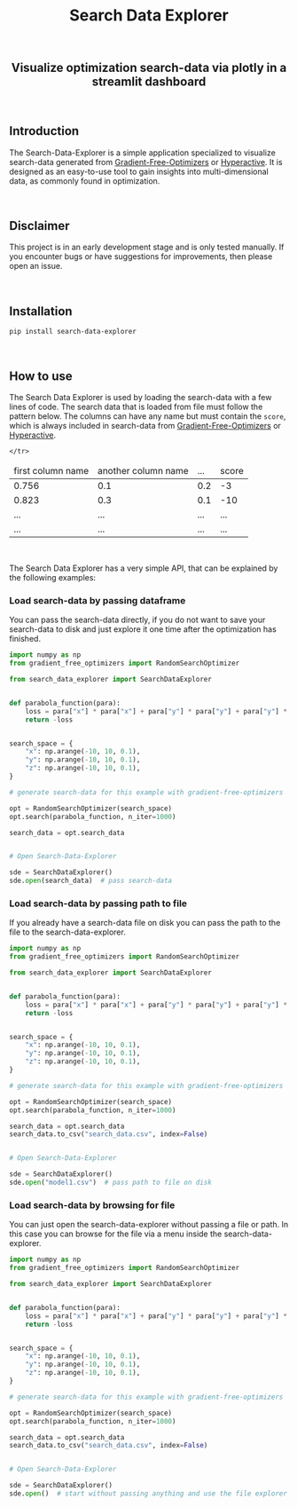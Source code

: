 <H1 align="center">
    Search Data Explorer
</H1>

<br>

<H2 align="center">
    Visualize optimization search-data via plotly in a streamlit dashboard
</H2>



<br>

## Introduction

The Search-Data-Explorer is a simple application specialized to visualize search-data generated from [Gradient-Free-Optimizers](https://github.com/SimonBlanke/Gradient-Free-Optimizers) or [Hyperactive](https://github.com/SimonBlanke/Hyperactive). It is designed as an easy-to-use tool to gain insights into multi-dimensional data, as commonly found in optimization.


<br>

## Disclaimer

This project is in an early development stage and is only tested manually. If you encounter bugs or have suggestions for improvements, then please open an issue.


<br>

## Installation

```console
pip install search-data-explorer
```

<br>

## How to use

The Search Data Explorer is used by loading the search-data with a few lines of code. The search data that is loaded from file must follow the pattern below. The columns can have any name but must contain the `score`, which is always included in search-data from [Gradient-Free-Optimizers](https://github.com/SimonBlanke/Gradient-Free-Optimizers) or [Hyperactive](https://github.com/SimonBlanke/Hyperactive).

<table class="table">
<thead class="table-head">
    <tr class="row">
    <td class="cell">first column name</td>
    <td class="cell">another column name</td>
    <td class="cell">...</td>
    <td class="cell">score</td>

    </tr>
</thead>
<tbody class="table-body">
    <tr class="row">
    <td class="cell">0.756</td>
    <td class="cell">0.1</td>
    <td class="cell">0.2</td>
    <td class="cell">-3</td>
    </tr>
    <tr class="row">
    <td class="cell">0.823</td>
    <td class="cell">0.3</td>
    <td class="cell">0.1</td>
    <td class="cell">-10</td>
    </tr>
    <tr class="row">
    <td class="cell">...</td>
    <td class="cell">...</td>
    <td class="cell">...</td>
    <td class="cell">...</td>
    </tr>
    <tr class="row">
    <td class="cell">...</td>
    <td class="cell">...</td>
    <td class="cell">...</td>
    <td class="cell">...</td>
    </tr>
</tbody>
</table>

<br>


The Search Data Explorer has a very simple API, that can be explained by the following examples:

### Load search-data by passing dataframe

You can pass the search-data directly, if you do not want to save your search-data to disk and just explore it one time after the optimization has finished.

```python
import numpy as np
from gradient_free_optimizers import RandomSearchOptimizer

from search_data_explorer import SearchDataExplorer


def parabola_function(para):
    loss = para["x"] * para["x"] + para["y"] * para["y"] + para["y"] * para["y"]
    return -loss


search_space = {
    "x": np.arange(-10, 10, 0.1),
    "y": np.arange(-10, 10, 0.1),
    "z": np.arange(-10, 10, 0.1),
}

# generate search-data for this example with gradient-free-optimizers

opt = RandomSearchOptimizer(search_space)
opt.search(parabola_function, n_iter=1000)

search_data = opt.search_data


# Open Search-Data-Explorer

sde = SearchDataExplorer()
sde.open(search_data)  # pass search-data
```


### Load search-data by passing path to file

If you already have a search-data file on disk you can pass the path to the file to the search-data-explorer.

```python
import numpy as np
from gradient_free_optimizers import RandomSearchOptimizer

from search_data_explorer import SearchDataExplorer


def parabola_function(para):
    loss = para["x"] * para["x"] + para["y"] * para["y"] + para["y"] * para["y"]
    return -loss


search_space = {
    "x": np.arange(-10, 10, 0.1),
    "y": np.arange(-10, 10, 0.1),
    "z": np.arange(-10, 10, 0.1),
}

# generate search-data for this example with gradient-free-optimizers

opt = RandomSearchOptimizer(search_space)
opt.search(parabola_function, n_iter=1000)

search_data = opt.search_data
search_data.to_csv("search_data.csv", index=False)


# Open Search-Data-Explorer

sde = SearchDataExplorer()
sde.open("model1.csv")  # pass path to file on disk
```


### Load search-data by browsing for file

You can just open the search-data-explorer without passing a file or path. In this case you can browse for the file via a menu inside the search-data-explorer.

```python
import numpy as np
from gradient_free_optimizers import RandomSearchOptimizer

from search_data_explorer import SearchDataExplorer


def parabola_function(para):
    loss = para["x"] * para["x"] + para["y"] * para["y"] + para["y"] * para["y"]
    return -loss


search_space = {
    "x": np.arange(-10, 10, 0.1),
    "y": np.arange(-10, 10, 0.1),
    "z": np.arange(-10, 10, 0.1),
}

# generate search-data for this example with gradient-free-optimizers

opt = RandomSearchOptimizer(search_space)
opt.search(parabola_function, n_iter=1000)

search_data = opt.search_data
search_data.to_csv("search_data.csv", index=False)


# Open Search-Data-Explorer

sde = SearchDataExplorer()
sde.open()  # start without passing anything and use the file explorer within the search-data-explorer
```


